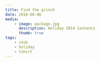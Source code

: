 ```yaml
---
title: Find the grinch
date: 2018-08-06
media:
    - image: package.jpg
      description: Holiday 2014 Contents
      thumb: true
tags:
    - stub
    - holiday
    - tshirt
---
```

